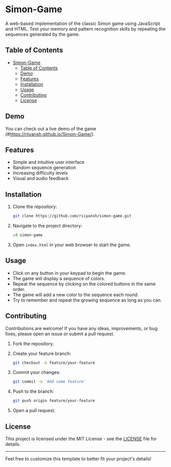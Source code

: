 
# Simon-Game

A web-based implementation of the classic Simon game using JavaScript and HTML. Test your memory and pattern recognition skills by repeating the sequences generated by the game.

## Table of Contents

- [Simon-Game](#simon-game)
  - [Table of Contents](#table-of-contents)
  - [Demo](#demo)
  - [Features](#features)
  - [Installation](#installation)
  - [Usage](#usage)
  - [Contributing](#contributing)
  - [License](#license)

## Demo

You can check out a live demo of the game (#https://riiyansh.github.io/Simon-Game/).

## Features

- Simple and intuitive user interface
- Random sequence generation
- Increasing difficulty levels
- Visual and audio feedback

## Installation

1. Clone the repository:

   ```sh
   git clone https://github.com/riiyansh/simon-game.git
   ```

2. Navigate to the project directory:

   ```sh
   cd simon-game
   ```

3. Open `index.html` in your web browser to start the game.

## Usage

- Click on any button in your keypad to begin the game.
- The game will display a sequence of colors.
- Repeat the sequence by clicking on the colored buttons in the same order.
- The game will add a new color to the sequence each round.
- Try to remember and repeat the growing sequence as long as you can.

## Contributing

Contributions are welcome! If you have any ideas, improvements, or bug fixes, please open an issue or submit a pull request.

1. Fork the repository.
2. Create your feature branch:

   ```sh
   git checkout -b feature/your-feature
   ```

3. Commit your changes:

   ```sh
   git commit -m 'Add some feature'
   ```

4. Push to the branch:

   ```sh
   git push origin feature/your-feature
   ```

5. Open a pull request.

## License

This project is licensed under the MIT License - see the [LICENSE](LICENSE) file for details.

---

Feel free to customize this template to better fit your project's details!
